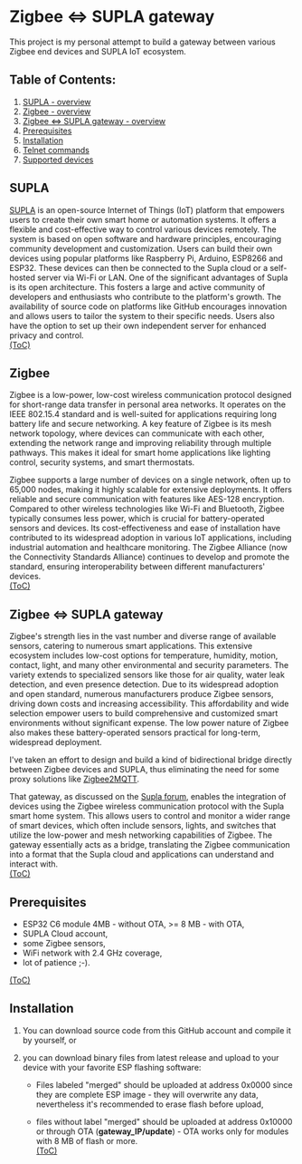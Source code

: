 # Zigbee <=> SUPLA gateway
This project is my personal attempt to build a gateway between various Zigbee end devices and SUPLA IoT ecosystem.

## Table of Contents:

1. [SUPLA - overview](#supla)
2. [Zigbee - overview](#zigbee)
3. [Zigbee <=> SUPLA gateway - overview](#zigbee--supla-gateway-1)
4. [Prerequisites](#prerequisites)
5. [Installation](#installation)
6. [Telnet commands](telnet.md)
7. [Supported devices](supported-devices.md)

## SUPLA
[SUPLA](https://github.com/SUPLA)  is an open-source Internet of Things (IoT) platform that empowers users to create their own smart home or automation systems. It offers a flexible and cost-effective way to control various devices remotely. The system is based on open software and hardware principles, encouraging community development and customization. Users can build their own devices using popular platforms like Raspberry Pi, Arduino, ESP8266 and ESP32. These devices can then be connected to the Supla cloud or a self-hosted server via Wi-Fi or LAN.
One of the significant advantages of Supla is its open architecture. This fosters a large and active community of developers and enthusiasts who contribute to the platform's growth. The availability of source code on platforms like GitHub encourages innovation and allows users to tailor the system to their specific needs. Users also have the option to set up their own independent server for enhanced privacy and control.  
[(ToC)](#table-of-contents)
  
## Zigbee
Zigbee is a low-power, low-cost wireless communication protocol designed for short-range data transfer in personal area networks. It operates on the IEEE 802.15.4 standard and is well-suited for applications requiring long battery life and secure networking. A key feature of Zigbee is its mesh network topology, where devices can communicate with each other, extending the network range and improving reliability through multiple pathways. This makes it ideal for smart home applications like lighting control, security systems, and smart thermostats.
  
Zigbee supports a large number of devices on a single network, often up to 65,000 nodes, making it highly scalable for extensive deployments. It offers reliable and secure communication with features like AES-128 encryption. Compared to other wireless technologies like Wi-Fi and Bluetooth, Zigbee typically consumes less power, which is crucial for battery-operated sensors and devices. Its cost-effectiveness and ease of installation have contributed to its widespread adoption in various IoT applications, including industrial automation and healthcare monitoring. The Zigbee Alliance (now the Connectivity Standards Alliance) continues to develop and promote the standard, ensuring interoperability between different manufacturers' devices.  
[(ToC)](#table-of-contents)
  
## Zigbee <=> SUPLA gateway
Zigbee's strength lies in the vast number and diverse range of available sensors, catering to numerous smart applications. This extensive ecosystem includes low-cost options for temperature, humidity, motion, contact, light, and many other environmental and security parameters. The variety extends to specialized sensors like those for air quality, water leak detection, and even presence detection. Due to its widespread adoption and open standard, numerous manufacturers produce Zigbee sensors, driving down costs and increasing accessibility. This affordability and wide selection empower users to build comprehensive and customized smart environments without significant expense. The low power nature of Zigbee also makes these battery-operated sensors practical for long-term, widespread deployment.  
  
I've taken an effort to design and build a kind of bidirectional bridge directly between Zigbee devices and SUPLA, thus eliminating the need for some proxy solutions like [Zigbee2MQTT](https://www.zigbee2mqtt.io).

That gateway, as discussed on the [Supla forum](https://forum.supla.org/viewforum.php?f=127), enables the integration of devices using the Zigbee wireless communication protocol with the Supla smart home system. This allows users to control and monitor a wider range of smart devices, which often include sensors, lights, and switches that utilize the low-power and mesh networking capabilities of Zigbee. The gateway essentially acts as a bridge, translating the Zigbee communication into a format that the Supla cloud and applications can understand and interact with.  
[(ToC)](#table-of-contents)

## Prerequisites
- ESP32 C6 module 4MB - without OTA, >= 8 MB - with OTA,
- SUPLA Cloud account,
- some Zigbee sensors,
- WiFi network with 2.4 GHz coverage, 
- lot of patience ;-).
  
[(ToC)](#table-of-contents)

## Installation
1. You can download source code from this GitHub account and compile it by yourself, or
   
2. you can download binary files from latest release and upload to your device with your favorite ESP flashing software:
   
   - Files labeled "merged" should be uploaded at address 0x0000 since they are complete ESP image - they will overwrite any data, nevertheless it's recommended to erase flash before upload,
     
   - files without label "merged" should be uploaded at address 0x10000 or through OTA (**gateway_IP/update**) - OTA works only for modules with 8 MB of flash or more.  
[(ToC)](#table-of-contents)

